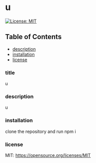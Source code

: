 # u

[![License: MIT](https://img.shields.io/badge/License-MIT-yellow.svg)](https://opensource.org/licenses/MIT)

## Table of Contents
- [description](#description)
- [installation](#installation)
- [license](#license)



### title
u

### description
u

### installation
clone the repository and run npm i

### license
MIT: https://opensource.org/licenses/MIT



